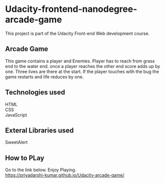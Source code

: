 # Udacity-frontend-nanodegree-arcade-game
This project is part of the Udacity Front-end Web development course.

## Arcade Game
This game contains a player and Enemies. Player has to reach from grass end to the water end. once a player reaches the other end score adds up by one. Three lives are there at the start. If the player touches with the bug the game restarts and life reduces by one.

## Technologies used
HTML <br>
CSS <br>
JavaScript

## Exteral Libraries used
SweetAlert

## How to PLay
Go to the link below. Enjoy Playing.<br>
https://priyadarshi-kumar.github.io/Udacity-arcade-game/
